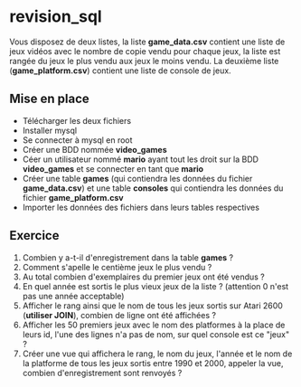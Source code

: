 # revision_sql

Vous disposez de deux listes, la liste **game_data.csv** contient une liste de jeux vidéos avec le nombre de copie vendu pour chaque jeux, la liste est rangée du jeux le plus vendu aux jeux le moins vendu. La deuxième liste (**game_platform.csv**) contient une liste de console de jeux.

## Mise en place
- Télécharger les deux fichiers
- Installer mysql
- Se connecter à mysql en root
- Créer une BDD nommée **video_games**
- Céer un utilisateur nommé **mario** ayant tout les droit sur la BDD **video_games** et se connecter en tant que **mario**
- Créer une table **games** (qui contiendra les données du fichier **game_data.csv**) et une table **consoles** qui contiendra les données du fichier **game_platform.csv**
- Importer les données des fichiers dans leurs tables respectives

## Exercice

1. Combien y a-t-il d'enregistrement dans la table **games** ? 
2. Comment s'apelle le centième jeux le plus vendu ?
3. Au total combien d'exemplaires du premier jeux ont été vendus ?
4. En quel année est sortis le plus vieux jeux de la liste ? (attention 0 n'est pas une année acceptable)
5. Afficher le rang ainsi que le nom de tous les jeux sortis sur Atari 2600 (**utiliser JOIN**), combien de ligne ont été affichées ?
6. Afficher les 50 premiers jeux avec le nom des platformes à la place de leurs id, l'une des lignes n'a pas de nom, sur quel console est ce "jeux" ?
7. Créer une vue qui affichera le rang, le nom du jeux, l'année et le nom de la platforme de tous les jeux sortis entre 1990 et 2000, appeler la vue, combien d'enregistrement sont renvoyés ?

